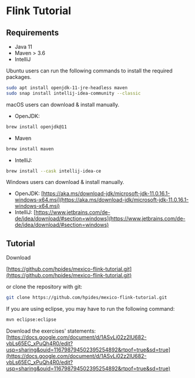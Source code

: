 # Flink Tutorial


## Requirements

- Java 11
- Maven > 3.6 
- IntelliJ

Ubuntu users can run the following commands to install the required packages.
```bash
sudo apt install openjdk-11-jre-headless maven
sudo snap install intellij-idea-community --classic
```

macOS users can download & install manually.
- OpenJDK:
```bash
brew install openjdk@11
```
- Maven
```bash
brew install maven
```
- IntelliJ:
```bash
brew install --cask intellij-idea-ce
```

Windows users can download & install manually.
- OpenJDK: [https://aka.ms/download-jdk/microsoft-jdk-11.0.16.1-windows-x64.msi](https://aka.ms/download-jdk/microsoft-jdk-11.0.16.1-windows-x64.msi)
- IntelliJ: [https://www.jetbrains.com/de-de/idea/download/#section=windows](https://www.jetbrains.com/de-de/idea/download/#section=windows)

## Tutorial

Download

[https://github.com/hpides/mexico-flink-tutorial.git](https://github.com/hpides/mexico-flink-tutorial.git)

or clone the repository with git:
```bash
git clone https://github.com/hpides/mexico-flink-tutorial.git
```

If you are using eclipse, you may have to run the following command:
```bash
mvn eclipse:eclipse
```

Download the exercises' statements:
[https://docs.google.com/document/d/1ASvLi02z2IU682-vbLs65EC_xPuQh4R0/edit?usp=sharing&ouid=116798794502395254892&rtpof=true&sd=true](https://docs.google.com/document/d/1ASvLi02z2IU682-vbLs65EC_xPuQh4R0/edit?usp=sharing&ouid=116798794502395254892&rtpof=true&sd=true)


